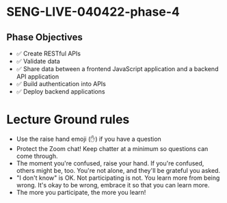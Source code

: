 # SENG-LIVE-040422-phase-4

## Phase Objectives 
- ✅ Create RESTful APIs
- ✅ Validate data
- ✅ Share data between a frontend JavaScript application and a backend API application
- ✅ Build authentication into APIs
- ✅ Deploy backend applications

# Lecture Ground rules 
- Use the raise hand emoji (✋) if you have a question 
- Protect the Zoom chat! Keep chatter at a minimum so questions can come through.
- The moment you're confused, raise your hand. If you're confused, others might be, too. You're not alone, and they'll be grateful you asked. 
- "I don't know" is OK. Not participating is not. You learn more from being wrong. It's okay to be wrong, embrace it so that you can learn more.
- The more you participate, the more you learn! 